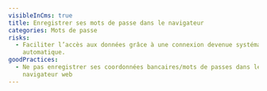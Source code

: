 ```yaml
---
visibleInCms: true
title: Enregistrer ses mots de passe dans le navigateur
categories: Mots de passe
risks:
  - Faciliter l’accès aux données grâce à une connexion devenue systématiquement
    automatique.
goodPractices:
  - Ne pas enregistrer ses coordonnées bancaires/mots de passes dans le
    navigateur web
---
```

